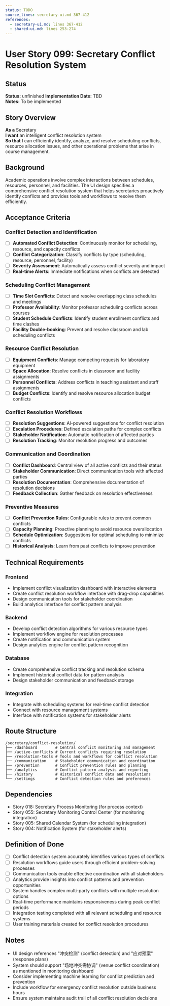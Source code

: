 ```yaml
---
status: TODO
source_lines: secretary-ui.md 367-412
references:
  - secretary-ui.md: lines 367-412
  - shared-ui.md: lines 253-274
---
```

# User Story 099: Secretary Conflict Resolution System

## Status
**Status:** unfinished
**Implementation Date:** TBD  
**Notes:** To be implemented

## Story Overview

**As a** Secretary  
**I want** an intelligent conflict resolution system  
**So that** I can efficiently identify, analyze, and resolve scheduling conflicts, resource allocation issues, and other operational problems that arise in course management.

## Background

Academic operations involve complex interactions between schedules, resources, personnel, and facilities. The UI design specifies a comprehensive conflict resolution system that helps secretaries proactively identify conflicts and provides tools and workflows to resolve them efficiently.

## Acceptance Criteria

### Conflict Detection and Identification
- [ ] **Automated Conflict Detection**: Continuously monitor for scheduling, resource, and capacity conflicts
- [ ] **Conflict Categorization**: Classify conflicts by type (scheduling, resource, personnel, facility)
- [ ] **Severity Assessment**: Automatically assess conflict severity and impact
- [ ] **Real-time Alerts**: Immediate notifications when conflicts are detected

### Scheduling Conflict Management
- [ ] **Time Slot Conflicts**: Detect and resolve overlapping class schedules and meetings
- [ ] **Professor Availability**: Monitor professor scheduling conflicts across courses
- [ ] **Student Schedule Conflicts**: Identify student enrollment conflicts and time clashes
- [ ] **Facility Double-booking**: Prevent and resolve classroom and lab scheduling conflicts

### Resource Conflict Resolution
- [ ] **Equipment Conflicts**: Manage competing requests for laboratory equipment
- [ ] **Space Allocation**: Resolve conflicts in classroom and facility assignments
- [ ] **Personnel Conflicts**: Address conflicts in teaching assistant and staff assignments
- [ ] **Budget Conflicts**: Identify and resolve resource allocation budget conflicts

### Conflict Resolution Workflows
- [ ] **Resolution Suggestions**: AI-powered suggestions for conflict resolution
- [ ] **Escalation Procedures**: Defined escalation paths for complex conflicts
- [ ] **Stakeholder Notification**: Automatic notification of affected parties
- [ ] **Resolution Tracking**: Monitor resolution progress and outcomes

### Communication and Coordination
- [ ] **Conflict Dashboard**: Central view of all active conflicts and their status
- [ ] **Stakeholder Communication**: Direct communication tools with affected parties
- [ ] **Resolution Documentation**: Comprehensive documentation of resolution decisions
- [ ] **Feedback Collection**: Gather feedback on resolution effectiveness

### Preventive Measures
- [ ] **Conflict Prevention Rules**: Configurable rules to prevent common conflicts
- [ ] **Capacity Planning**: Proactive planning to avoid resource overallocation
- [ ] **Schedule Optimization**: Suggestions for optimal scheduling to minimize conflicts
- [ ] **Historical Analysis**: Learn from past conflicts to improve prevention

## Technical Requirements

### Frontend
- Implement conflict visualization dashboard with interactive elements
- Create conflict resolution workflow interface with drag-drop capabilities
- Design communication tools for stakeholder coordination
- Build analytics interface for conflict pattern analysis

### Backend
- Develop conflict detection algorithms for various resource types
- Implement workflow engine for resolution processes
- Create notification and communication system
- Design analytics engine for conflict pattern recognition

### Database
- Create comprehensive conflict tracking and resolution schema
- Implement historical conflict data for pattern analysis
- Design stakeholder communication and feedback storage

### Integration
- Integrate with scheduling systems for real-time conflict detection
- Connect with resource management systems
- Interface with notification systems for stakeholder alerts

## Route Structure
```
/secretary/conflict-resolution/
├── /dashboard        # Central conflict monitoring and management
├── /active-conflicts # Current conflicts requiring resolution
├── /resolution-tools # Tools and workflows for conflict resolution
├── /communication    # Stakeholder communication and coordination
├── /prevention       # Conflict prevention rules and planning
├── /analytics        # Conflict pattern analysis and reporting
├── /history          # Historical conflict data and resolutions
└── /settings         # Conflict detection rules and preferences
```

## Dependencies
- Story 018: Secretary Process Monitoring (for process context)
- Story 055: Secretary Monitoring Control Center (for monitoring integration)
- Story 005: Shared Calendar System (for scheduling integration)
- Story 004: Notification System (for stakeholder alerts)

## Definition of Done
- [ ] Conflict detection system accurately identifies various types of conflicts
- [ ] Resolution workflows guide users through efficient problem-solving processes
- [ ] Communication tools enable effective coordination with all stakeholders
- [ ] Analytics provide insights into conflict patterns and prevention opportunities
- [ ] System handles complex multi-party conflicts with multiple resolution options
- [ ] Real-time performance maintains responsiveness during peak conflict periods
- [ ] Integration testing completed with all relevant scheduling and resource systems
- [ ] User training materials created for conflict resolution procedures

## Notes
- UI design references "冲突检测" (conflict detection) and "应对预案" (response plans)
- System should support "场地冲突需协调" (venue conflict coordination) as mentioned in monitoring dashboard
- Consider implementing machine learning for conflict prediction and prevention
- Include workflow for emergency conflict resolution outside business hours
- Ensure system maintains audit trail of all conflict resolution decisions

